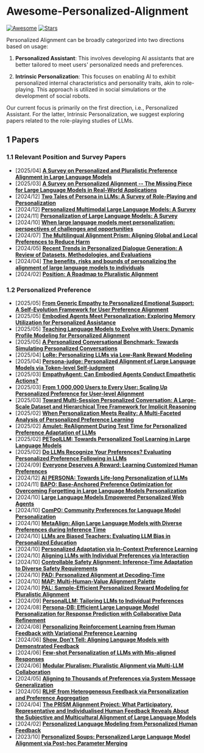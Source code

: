 # Awesome-Personalized-Alignment

[![Awesome](https://awesome.re/badge.svg)](https://awesome.re)
[![Stars](https://img.shields.io/github/stars/liyongqi2002/Awesome-Personalized-Alignment)](.)


Personalized Alignment can be broadly categorized into two directions based on usage:

1. **Personalized Assistant**: This involves developing AI assistants that are better tailored to meet users' personalized needs and preferences.

2. **Intrinsic Personalization**: This focuses on enabling AI to exhibit personalized internal characteristics and personality traits, akin to role-playing. This approach is utilized in social simulations or the development of social robots.

Our current focus is primarily on the first direction, i.e., Personalized Assistant. For the latter, Intrinsic Personalization, we suggest exploring papers related to the role-playing studies of LLMs.



## 1 Papers 


### 1.1 Relevant Position and Survey Papers

- [2025/04] **[A Survey on Personalized and Pluralistic Preference Alignment in Large Language Models](https://arxiv.org/abs/2504.07070v1)**
- [2025/03] **[A Survey on Personalized Alignment -- The Missing Piece for Large Language Models in Real-World Applications](https://arxiv.org/abs/2503.17003)**
- [2024/12] **[Two Tales of Persona in LLMs: A Survey of Role-Playing and Personalization](https://aclanthology.org/2024.findings-emnlp.969/)**
- [2024/12] **[Personalized Multimodal Large Language Models: A Survey](https://arxiv.org/abs/2412.02142)**
- [2024/11] **[Personalization of Large Language Models: A Survey](https://arxiv.org/abs/2411.00027)**
- [2024/10] **[When large language models meet personalization: perspectives of challenges and opportunities](https://doi.org/10.1007/s11280-024-01276-1)**
- [2024/07] **[The Multilingual Alignment Prism: Aligning Global and Local Preferences to Reduce Harm](https://arxiv.org/abs/2406.18682)**
- [2024/05] **[Recent Trends in Personalized Dialogue Generation: A Review of Datasets, Methodologies, and Evaluations](https://aclanthology.org/2024.lrec-main.1192/)**
- [2024/04] **[The benefits, risks and bounds of personalizing the alignment of large language models to individuals](https://www.nature.com/articles/s42256-024-00820-y)**
- [2024/02] **[Position: A Roadmap to Pluralistic Alignment](https://openreview.net/forum?id=gQpBnRHwxM)**
<!-- - [2024/] **[]()** [] -->


### 1.2 Personalized Preference

<!-- - [2024/] **[]()** [] -->
<!-- - [2024/] **[]()** [] -->

- [2025/05] **[From Generic Empathy to Personalized Emotional Support: A Self-Evolution Framework for User Preference Alignment](https://arxiv.org/abs/2505.16610)**
- [2025/05] **[Embodied Agents Meet Personalization: Exploring Memory Utilization for Personalized Assistance](https://arxiv.org/abs/2505.16348)**
- [2025/05] **[Teaching Language Models to Evolve with Users: Dynamic Profile Modeling for Personalized Alignment](https://arxiv.org/abs/2505.15456)**
- [2025/05] **[A Personalized Conversational Benchmark: Towards Simulating Personalized Conversations](https://arxiv.org/abs/2505.14106)**
- [2025/04] **[LoRe: Personalizing LLMs via Low-Rank Reward Modeling](https://arxiv.org/abs/2504.14439)**
- [2025/04] **[Persona-judge: Personalized Alignment of Large Language Models via Token-level Self-judgment](https://arxiv.org/abs/2504.12663)**
- [2025/03] **[EmpathyAgent: Can Embodied Agents Conduct Empathetic Actions?](https://www.arxiv.org/abs/2503.16545)**
- [2025/03] **[From 1,000,000 Users to Every User: Scaling Up Personalized Preference for User-level Alignment](https://arxiv.org/abs/2503.15463)**
- [2025/03] **[Toward Multi-Session Personalized Conversation: A Large-Scale Dataset and Hierarchical Tree Framework for Implicit Reasoning](https://arxiv.org/abs/2503.07018)**
- [2025/02] **[When Personalization Meets Reality: A Multi-Faceted Analysis of Personalized Preference Learning](https://arxiv.org/abs/2502.19158)**
- [2025/02] **[Amulet: ReAlignment During Test Time for Personalized Preference Adaptation of LLMs](https://arxiv.org/abs/2502.19148)**
- [2025/02] **[PEToolLLM: Towards Personalized Tool Learning in Large Language Models](https://arxiv.org/abs/2502.18980)**
- [2025/02] **[Do LLMs Recognize Your Preferences? Evaluating Personalized Preference Following in LLMs](https://arxiv.org/abs/2309.03126)**
- [2024/09] **[Everyone Deserves A Reward: Learning Customized Human Preferences](https://arxiv.org/abs/2309.03126)**
- [2024/12] **[AI PERSONA: Towards Life-long Personalization of LLMs](https://arxiv.org/abs/2412.13103)**
- [2024/11] **[BAPO: Base-Anchored Preference Optimization for Overcoming Forgetting in Large Language Models Personalization](https://aclanthology.org/2024.findings-emnlp.398.pdf)**
- [2024/10] **[Large Language Models Empowered Personalized Web Agents](https://arxiv.org/abs/2410.17236)**
- [2024/10] **[ComPO: Community Preferences for Language Model Personalization](https://arxiv.org/abs/2410.16027)**
- [2024/10] **[MetaAlign: Align Large Language Models with Diverse Preferences during Inference Time](https://arxiv.org/abs/2410.14184)**
- [2024/10] **[LLMs are Biased Teachers: Evaluating LLM Bias in Personalized Education](https://arxiv.org/abs/2410.14012)**
- [2024/10] **[Personalized Adaptation via In-Context Preference Learning](https://arxiv.org/abs/2410.14001)**
- [2024/10] **[Aligning LLMs with Individual Preferences via Interaction](http://arxiv.org/abs/2410.03642)**
- [2024/10] **[Controllable Safety Alignment: Inference-Time Adaptation to Diverse Safety Requirements](http://arxiv.org/abs/2410.08968)**
- [2024/10] **[PAD: Personalized Alignment at Decoding-Time](http://arxiv.org/abs/2410.04070)**
- [2024/10] **[MAP: Multi-Human-Value Alignment Palette](https://openreview.net/forum?id=NN6QHwgRrQ)**
- [2024/10] **[PAL: Sample-Efficient Personalized Reward Modeling for Pluralistic Alignment](https://openreview.net/forum?id=1kFDrYCuSu)**
- [2024/09] **[PersonalLLM: Tailoring LLMs to Individual Preferences](http://arxiv.org/abs/2409.20296)**
- [2024/08] **[Persona-DB: Efficient Large Language Model Personalization for Response Prediction with Collaborative Data Refinement](https://arxiv.org/abs/2402.11060)**
- [2024/08] **[Personalizing Reinforcement Learning from Human Feedback with Variational Preference Learning](http://arxiv.org/abs/2408.10075)**
- [2024/06] **[Show, Don't Tell: Aligning Language Models with Demonstrated Feedback](https://arxiv.org/abs/2406.00888)**
- [2024/06] **[Few-shot Personalization of LLMs with Mis-aligned Responses](http://arxiv.org/abs/2406.18678)**
- [2024/06] **[Modular Pluralism: Pluralistic Alignment via Multi-LLM Collaboration](https://arxiv.org/abs/2406.15951)**
- [2024/05] **[Aligning to Thousands of Preferences via System Message Generalization](https://arxiv.org/abs/2405.17977)**
- [2024/05] **[RLHF from Heterogeneous Feedback via Personalization and Preference Aggregation](https://arxiv.org/abs/2405.00254)**
- [2024/04] **[The PRISM Alignment Project: What Participatory, Representative and Individualised Human Feedback Reveals About the Subjective and Multicultural Alignment of Large Language Models](https://arxiv.org/abs/2404.16019)**
- [2024/02] **[Personalized Language Modeling from Personalized Human Feedback](https://arxiv.org/abs/2402.05133)**
- [2023/10] **[Personalized Soups: Personalized Large Language Model Alignment via Post-hoc Parameter Merging](https://arxiv.org/abs/2310.11564)**

<!-- ## Dataset -->

